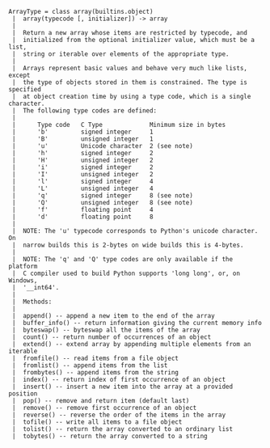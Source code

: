    ArrayType = class array(builtins.object)
     |  array(typecode [, initializer]) -> array
     |  
     |  Return a new array whose items are restricted by typecode, and
     |  initialized from the optional initializer value, which must be a list,
     |  string or iterable over elements of the appropriate type.
     |  
     |  Arrays represent basic values and behave very much like lists, except
     |  the type of objects stored in them is constrained. The type is specified
     |  at object creation time by using a type code, which is a single character.
     |  The following type codes are defined:
     |  
     |      Type code   C Type             Minimum size in bytes 
     |      'b'         signed integer     1 
     |      'B'         unsigned integer   1 
     |      'u'         Unicode character  2 (see note) 
     |      'h'         signed integer     2 
     |      'H'         unsigned integer   2 
     |      'i'         signed integer     2 
     |      'I'         unsigned integer   2 
     |      'l'         signed integer     4 
     |      'L'         unsigned integer   4 
     |      'q'         signed integer     8 (see note) 
     |      'Q'         unsigned integer   8 (see note) 
     |      'f'         floating point     4 
     |      'd'         floating point     8 
     |  
     |  NOTE: The 'u' typecode corresponds to Python's unicode character. On 
     |  narrow builds this is 2-bytes on wide builds this is 4-bytes.
     |  
     |  NOTE: The 'q' and 'Q' type codes are only available if the platform 
     |  C compiler used to build Python supports 'long long', or, on Windows, 
     |  '__int64'.
     |  
     |  Methods:
     |  
     |  append() -- append a new item to the end of the array
     |  buffer_info() -- return information giving the current memory info
     |  byteswap() -- byteswap all the items of the array
     |  count() -- return number of occurrences of an object
     |  extend() -- extend array by appending multiple elements from an iterable
     |  fromfile() -- read items from a file object
     |  fromlist() -- append items from the list
     |  frombytes() -- append items from the string
     |  index() -- return index of first occurrence of an object
     |  insert() -- insert a new item into the array at a provided position
     |  pop() -- remove and return item (default last)
     |  remove() -- remove first occurrence of an object
     |  reverse() -- reverse the order of the items in the array
     |  tofile() -- write all items to a file object
     |  tolist() -- return the array converted to an ordinary list
     |  tobytes() -- return the array converted to a string